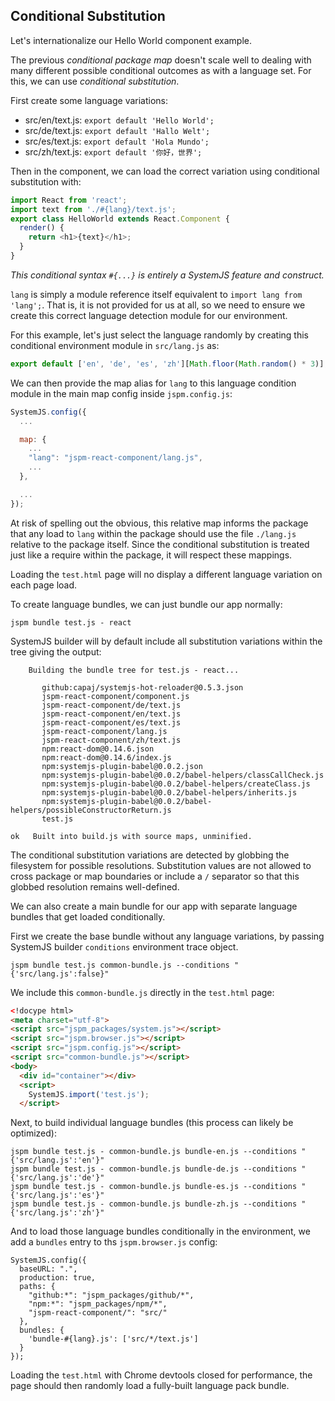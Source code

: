 ## Conditional Substitution

Let's internationalize our Hello World component example.

The previous _conditional package map_ doesn't scale well to dealing with many different possible
conditional outcomes as with a language set. For this, we can use _conditional substitution_.

First create some language variations:

* src/en/text.js: `export default 'Hello World';`
* src/de/text.js: `export default 'Hallo Welt';`
* src/es/text.js: `export default 'Hola Mundo';`
* src/zh/text.js: `export default '你好，世界';`

Then in the component, we can load the correct variation using conditional substitution with:

```javascript
import React from 'react';
import text from './#{lang}/text.js';
export class HelloWorld extends React.Component {
  render() {
    return <h1>{text}</h1>;
  }
}
```

_This conditional syntax `#{...}` is entirely a SystemJS feature and construct._

`lang` is simply a module reference itself equivalent to `import lang from 'lang';`. That is,
it is not provided for us at all, so we need to ensure we create this correct language detection
module for our environment.

For this example, let's just select the language randomly by creating this conditional
environment module in `src/lang.js` as:

```javascript
export default ['en', 'de', 'es', 'zh'][Math.floor(Math.random() * 3)];
```

We can then provide the map alias for `lang` to this language condition module 
in the main map config inside `jspm.config.js`:

```javascript
SystemJS.config({
  ...

  map: {
    ...
    "lang": "jspm-react-component/lang.js",
    ...
  },

  ...
});
```

At risk of spelling out the obvious, this relative map informs the package that any load to `lang` within 
the package should use the file `./lang.js` relative to the package itself. Since the conditional substitution
is treated just like a require within the package, it will respect these mappings.

Loading the `test.html` page will no display a different language variation on each page load.

To create language bundles, we can just bundle our app normally:

```
jspm bundle test.js - react
```

SystemJS builder will by default include all substitution variations within the tree giving the output:

```
    Building the bundle tree for test.js - react...
     
       github:capaj/systemjs-hot-reloader@0.5.3.json
       jspm-react-component/component.js
       jspm-react-component/de/text.js
       jspm-react-component/en/text.js
       jspm-react-component/es/text.js
       jspm-react-component/lang.js
       jspm-react-component/zh/text.js
       npm:react-dom@0.14.6.json
       npm:react-dom@0.14.6/index.js
       npm:systemjs-plugin-babel@0.0.2.json
       npm:systemjs-plugin-babel@0.0.2/babel-helpers/classCallCheck.js
       npm:systemjs-plugin-babel@0.0.2/babel-helpers/createClass.js
       npm:systemjs-plugin-babel@0.0.2/babel-helpers/inherits.js
       npm:systemjs-plugin-babel@0.0.2/babel-helpers/possibleConstructorReturn.js
       test.js
     
ok   Built into build.js with source maps, unminified.
```

The conditional substitution variations are detected by globbing the filesystem for possible resolutions.
Substitution values are not allowed to cross package or map boundaries or include a `/` separator so that
this globbed resolution remains well-defined.

We can also create a main bundle for our app with separate language bundles that get loaded conditionally.

First we create the base bundle without any language variations, by passing SystemJS builder `conditions`
environment trace object.

```
jspm bundle test.js common-bundle.js --conditions "{'src/lang.js':false}"
```

We include this `common-bundle.js` directly in the `test.html` page:

```html
<!docype html>
<meta charset="utf-8">
<script src="jspm_packages/system.js"></script>
<script src="jspm.browser.js"></script>
<script src="jspm.config.js"></script>
<script src="common-bundle.js"></script>
<body>
  <div id="container"></div>
  <script>
    SystemJS.import('test.js');
  </script>
```

Next, to build individual language bundles (this process can likely be optimized):

```
jspm bundle test.js - common-bundle.js bundle-en.js --conditions "{'src/lang.js':'en'}"
jspm bundle test.js - common-bundle.js bundle-de.js --conditions "{'src/lang.js':'de'}"
jspm bundle test.js - common-bundle.js bundle-es.js --conditions "{'src/lang.js':'es'}"
jspm bundle test.js - common-bundle.js bundle-zh.js --conditions "{'src/lang.js':'zh'}"
```

And to load those language bundles conditionally in the environment, we add a `bundles`
entry to ths `jspm.browser.js` config:

```
SystemJS.config({
  baseURL: ".",
  production: true,
  paths: {
    "github:*": "jspm_packages/github/*",
    "npm:*": "jspm_packages/npm/*",
    "jspm-react-component/": "src/"
  },
  bundles: {
    'bundle-#{lang}.js': ['src/*/text.js']
  }
});
```

Loading the `test.html` with Chrome devtools closed for performance, the page should then randomly 
load a fully-built language pack bundle.